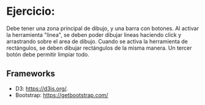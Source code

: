 # Ejercicio:

Debe tener una zona principal de dibujo, y una barra con botones. Al activar la herramienta "linea", se deben poder dibujar lineas haciendo click y arrastrando sobre el area de dibujo. Cuando se activa la herramienta de rectángulos, se deben dibujar rectángulos de la misma manera. Un tercer botón debe permitir limpiar todo.

## Frameworks
 - D3: https://d3js.org/.
 - Bootstrap: https://getbootstrap.com/


 